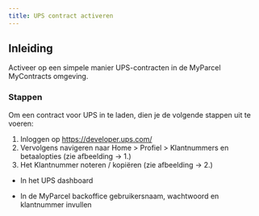 ```yaml
---
title: UPS contract activeren
---
```


## Inleiding

Activeer op een simpele manier UPS-contracten in de MyParcel MyContracts omgeving.

### Stappen

Om een contract voor UPS in te laden, dien je de volgende stappen uit te voeren:

1. Inloggen op https://developer.ups.com/
2. Vervolgens navigeren naar Home > Profiel > Klantnummers en betaalopties (zie afbeelding -> 1.)
3. Het Klantnummer noteren / kopiëren (zie afbeelding -> 2.)

- In het UPS dashboard
  <MPImg src="/backoffice/ups/ups-credentials.jpg" alt="UPS credentials" />

- In de MyParcel backoffice gebruikersnaam, wachtwoord en klantnummer invullen
  <MPImg src="/backoffice/ups/ups-instellingen.jpg" alt="UPS instellingen in MyParcel backoffice" />

